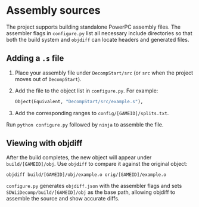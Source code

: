 # Assembly sources

The project supports building standalone PowerPC assembly files. The assembler
flags in `configure.py` list all necessary include directories so that both the
build system and `objdiff` can locate headers and generated files.

## Adding a `.s` file

1. Place your assembly file under `DecompStart/src` (or `src` when the project
   moves out of `DecompStart`).
2. Add the file to the object list in `configure.py`. For example:

   ```python
   Object(Equivalent, "DecompStart/src/example.s"),
   ```
3. Add the corresponding ranges to `config/[GAMEID]/splits.txt`.

Run `python configure.py` followed by `ninja` to assemble the file.

## Viewing with objdiff

After the build completes, the new object will appear under
`build/[GAMEID]/obj`. Use `objdiff` to compare it against the original object:

```
objdiff build/[GAMEID]/obj/example.o orig/[GAMEID]/example.o
```

`configure.py` generates `objdiff.json` with the assembler flags and sets
`SDWiiDecomp/build/[GAMEID]/obj` as the base path, allowing objdiff to assemble
the source and show accurate diffs.
